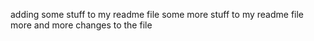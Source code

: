 adding some stuff to my readme file
some more stuff to my readme file
more and more changes to the file

